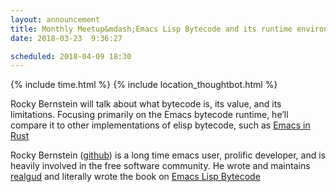 ```yaml
---
layout: announcement
title: Monthly Meetup&mdash;Emacs Lisp Bytecode and its runtime environment
date: 2018-03-23  9:36:27

scheduled: 2018-04-09 18:30
---
```


{% include time.html %}
{% include location_thoughtbot.html %}

Rocky Bernstein will talk about what bytecode is, its value, and its
limitations. Focusing primarily on the Emacs bytecode runtime, he’ll
compare it to other implementations of elisp bytecode, such as [Emacs in
Rust]

Rocky Bernstein ([github]) is a long time emacs user, prolific
developer, and is heavily involved in the free software community. He
wrote and maintains [realgud] and literally wrote the book on [Emacs
Lisp Bytecode]

[github]: https://github.com/rocky
[realgud]: https://github.com/realgud/realgud
[Emacs Lisp Bytecode]: https://github.com/rocky/elisp-bytecode
[Emacs in Rust]: https://github.com/Wilfred/remacs

